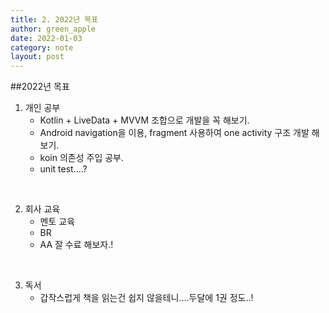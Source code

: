 ```yaml
---
title: 2. 2022년 목표
author: green_apple
date: 2022-01-03
category: note
layout: post
---
```


##2022년 목표
 <br/>  

1. 개인 공부
    - Kotlin + LiveData + MVVM 조합으로 개발을 꼭 해보기.
    - Android navigation을 이용, fragment 사용하여 one activity 구조 개발 해보기.
    - koin 의존성 주입 공부.
    - unit test....?  
 <br/>   
    
2. 회사 교육
    - 멘토 교육
    - BR
    - AA
    잘 수료 해보자.!  
 <br/>     
    
3. 독서
    - 갑작스럽게 책을 읽는건 쉽지 않을테니....두달에 1권 정도..!  

    
